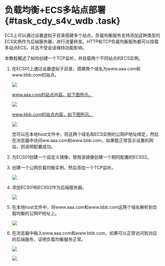 # 负载均衡+ECS多站点部署 {#task_cdy_s4v_wdb .task}

ECS上可以通过设置虚拟子目录搭建多个站点。负载均衡服务支持添加这种类型的ECS实例作为后端服务器，进行流量转发。HTTP和TCP负载均衡服务都可以挂载多站点ECS，并且不受会话保持功能影响。

本教程概述了如何创建一个TCP监听，并挂载两个不同站点的ECS实例。

1.  在ECS01上通过设置虚拟子目录，搭建两个域名为www.aaa.com和www.bbb.com的站点。 

    ![](http://static-aliyun-doc.oss-cn-hangzhou.aliyuncs.com/assets/img/4167/15382792843138_zh-CN.png)

    www.aaa.com的站点内容，如下图所示。

    ![](http://static-aliyun-doc.oss-cn-hangzhou.aliyuncs.com/assets/img/4167/15382792843139_zh-CN.png)

    www.bbb.com的站点内容，如下图所示。

    ![](http://static-aliyun-doc.oss-cn-hangzhou.aliyuncs.com/assets/img/4167/15382792843140_zh-CN.png)

    您可以在本地host文件中，将这两个域名和ECS实例的公网IP地址绑定，然后在浏览器中访问ww.aaa.com和www.bbb.com，如果能正常显示设置的网站，则说明配置成功。

2.  为ECS01创建一个自定义镜像，使用该镜像创建一个相同配置的ECS02。 
3.  创建一个公网负载均衡实例，然后添加一个TCP监听。 

    ![](http://static-aliyun-doc.oss-cn-hangzhou.aliyuncs.com/assets/img/4167/15382792843141_zh-CN.png)

4.  添加ECS01和ECS02作为后端服务器。 

    ![](http://static-aliyun-doc.oss-cn-hangzhou.aliyuncs.com/assets/img/4167/15382792843144_zh-CN.png)

5.  在本地host文件中，将www.aaa.com和www.bbb.com这两个域名解析到负载均衡的公网IP地址上。 

    ![](http://static-aliyun-doc.oss-cn-hangzhou.aliyuncs.com/assets/img/4167/15382792843148_zh-CN.png)

6.  在浏览器中输入www.aaa.com和www.bbb.com，如果可以正常访问到对应的后端服务，证明负载均衡服务正常。 

    ![](http://static-aliyun-doc.oss-cn-hangzhou.aliyuncs.com/assets/img/4167/15382792843152_zh-CN.png)

    ![](http://static-aliyun-doc.oss-cn-hangzhou.aliyuncs.com/assets/img/4167/15382792843153_zh-CN.png)


